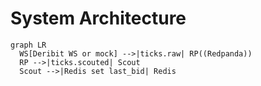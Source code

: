 # System Architecture

```mermaid
graph LR
  WS[Deribit WS or mock] -->|ticks.raw| RP((Redpanda))
  RP -->|ticks.scouted| Scout
  Scout -->|Redis set last_bid| Redis
